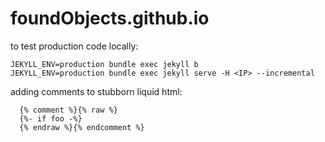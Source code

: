 # foundObjects.github.io

to test production code locally:

```
JEKYLL_ENV=production bundle exec jekyll b
JEKYLL_ENV=production bundle exec jekyll serve -H <IP> --incremental
```

adding comments to stubborn liquid html:

```
  {% comment %}{% raw %}
  {%- if foo -%}
  {% endraw %}{% endcomment %}
```
